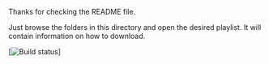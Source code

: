 Thanks for checking the README file.

Just browse the folders in this directory and open the desired playlist. It
will contain information on how to download.

[![Build status](https://github.com/JohannesLorenz/lq-playlists/actions/workflows/ci.yml/badge.svg)]

